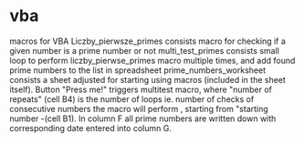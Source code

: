 # vba
macros for VBA
Liczby_pierwsze_primes consists macro for checking if a given number is a prime number or not
multi_test_primes consists small loop to perform liczby_pierwse_primes macro multiple times, and add found prime numbers to the list in spreadsheet
prime_numbers_worksheet consists a sheet adjusted for starting using macros (included in the sheet itself). Button "Press me!" triggers multitest macro, where "number of repeats" (cell B4) is the number of loops ie. number of checks of consecutive numbers the macro will perform , starting from "starting number -(cell B1). In column F all prime numbers are written down with corresponding date entered into column G.
